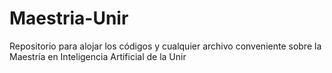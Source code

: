 # Maestria-Unir
Repositorio para alojar los códigos y cualquier archivo conveniente sobre la Maestría en Inteligencia Artificial de la Unir
